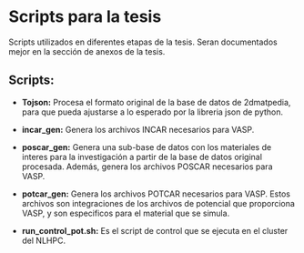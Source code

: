 # Scripts para la tesis

Scripts utilizados en diferentes etapas de la tesis. Seran documentados mejor en la sección de anexos de la tesis.

## Scripts:

- **Tojson:** Procesa el formato original de la base de datos de 2dmatpedia, para que pueda ajustarse a lo esperado por la libreria json de python.

- **incar_gen:** Genera los archivos INCAR necesarios para VASP.

- **poscar_gen:** Genera una sub-base de datos con los materiales de interes para la investigación a partir de la base de datos original procesada. Además, genera los archivos POSCAR necesarios para VASP.

- **potcar_gen:** Genera los archivos POTCAR necesarios para VASP. Estos archivos son integraciones de los archivos de potencial que proporciona VASP, y son especificos para el material que se simula.

- **run_control_pot.sh:** Es el script de control que se ejecuta en el cluster del NLHPC.
